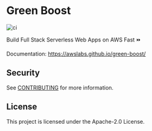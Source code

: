 # Green Boost
![ci](https://github.com/awslabs/green-boost/actions/workflows/ci.yaml/badge.svg)

Build Full Stack Serverless Web Apps on AWS Fast ⏩

Documentation: https://awslabs.github.io/green-boost/

## Security

See [CONTRIBUTING](CONTRIBUTING.md#security-issue-notifications) for more information.

## License

This project is licensed under the Apache-2.0 License.